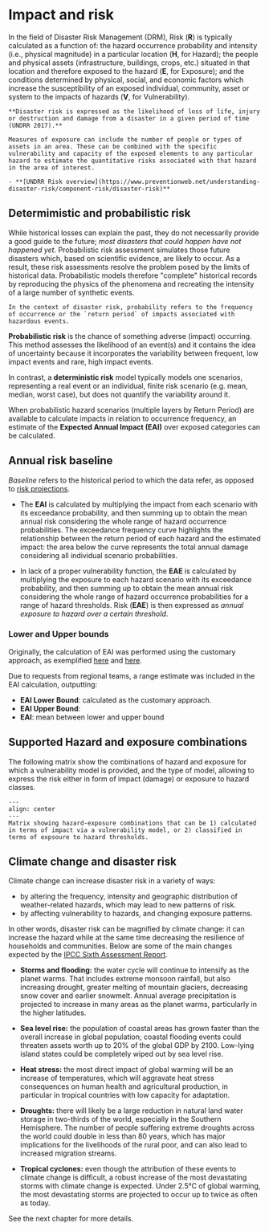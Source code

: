 # Impact and risk

In the field of Disaster Risk Management (DRM), Risk (**R**) is typically calculated as a function of: the hazard occurrence probability and intensity (i.e., physical magnitude) in a particular location (**H**, for Hazard); the people and physical assets (infrastructure, buildings, crops, etc.) situated in that location and therefore exposed to the hazard (**E**, for Exposure); and the conditions determined by physical, social, and economic factors which increase the susceptibility of an exposed individual, community, asset or system to the impacts of hazards (**V**, for Vulnerability).

```{seealso}
**Disaster risk is expressed as the likelihood of loss of life, injury or destruction and damage from a disaster in a given period of time (UNDRR 2017).**

Measures of exposure can include the number of people or types of assets in an area. These can be combined with the specific vulnerability and capacity of the exposed elements to any particular hazard to estimate the quantitative risks associated with that hazard in the area of interest.

- **[UNDRR Risk overview](https://www.preventionweb.net/understanding-disaster-risk/component-risk/disaster-risk)**
```

## Determimistic and probabilistic risk
While historical losses can explain the past, they do not necessarily provide a good guide to the future; *most disasters that could happen have not happened yet*. Probabilistic risk assessment simulates those future disasters which, based on scientific evidence, are likely to occur. As a result, these risk assessments resolve the problem posed by the limits of historical data. Probabilistic models therefore "complete" historical records by reproducing the physics of the phenomena and recreating the intensity of a large number of synthetic events.

```{note}
In the context of disaster risk, probability refers to the frequency of occurrence or the `return period` of impacts associated with hazardous events.
```

**Probabilistic risk** is the chance of something adverse (impact) occurring. This method assesses the likelihood of an event(s) and it contains the idea of uncertainty because it incorporates the variability between frequent, low impact events and rare, high impact events.

In contrast, a **deterministic risk** model typically models one scenarios, representing a real event or an individual, finite risk scenario (e.g. mean, median, worst case), but does not quantify the variability around it.
 
When probabilistic hazard scenarios (multiple layers by Return Period) are available to calculate impacts in relation to occurrence frequency, an estimate of the **Expected Annual Impact (EAI)** over exposed categories can be calculated.

## Annual risk baseline
*Baseline* refers to the historical period to which the data refer, as opposed to [risk projections](#climate-change-and-disaster-risk).

- The **EAI** is calculated by multiplying the impact from each scenario with its exceedance probability, and then summing up to obtain the mean annual risk considering the whole range of hazard occurrence probabilities. The exceedance frequency curve highlights the relationship between the return period of each hazard and the estimated impact: the area below the curve represents the total annual damage considering all individual scenario probabilities.

- In lack of a proper vulnerability function, the **EAE** is calculated by multiplying the exposure to each hazard scenario with its exceedance probability, and then summing up to obtain the mean annual risk considering the whole range of hazard occurrence probabilities for a range of hazard thresholds. Risk (**EAE**) is then expressed as *annual exposure to hazard over a certain threshold*.

### Lower and Upper bounds
Originally, the calculation of EAI was performed using the customary approach, as exemplified [here](https://storymaps.arcgis.com/stories/7878c89c592e4a78b45f03b4b696ccac) and [here](https://www.researchgate.net/publication/334005888_A_global_multi-hazard_risk_analysis_of_road_and_railway_infrastructure_assets).

Due to requests from regional teams, a range estimate was included in the EAI calculation, outputting:

- **EAI Lower Bound**: calculated as the customary approach.
- **EAI Upper Bound**:
- **EAI**: mean between lower and upper bound

## Supported Hazard and exposure combinations
The following matrix show the combinations of hazard and exposure for which a vulnerability model is provided, and the type of model, allowing to express the risk either in form of impact (damage) or exposure to hazard classes.

```{figure} images/rsk_combo.png
---
align: center
---
Matrix showing hazard-exposure combinations that can be 1) calculated in terms of impact via a vulnerability model, or 2) classified in terms of expsoure to hazard thresholds.
```

## Climate change and disaster risk
Climate change can increase disaster risk in a variety of ways:
- by altering the frequency, intensity and geographic distribution of weather-related hazards, which may lead to new patterns of risk.
- by affecting vulnerability to hazards, and changing exposure patterns.

In other words, disaster risk can be magnified by climate change: it can increase the hazard while at the same time decreasing the resilience of households and communities. Below are some of the main changes expected by the [IPCC Sixth Assessment Report](https://www.ipcc.ch/report/sixth-assessment-report-cycle/).

- **Storms and flooding:** the water cycle will continue to intensify as the planet warms. That includes extreme monsoon rainfall, but also increasing drought, greater melting of mountain glaciers, decreasing snow cover and earlier snowmelt. Annual average precipitation is projected to increase in many areas as the planet warms, particularly in the higher latitudes.

- **Sea level rise:** the population of coastal areas has grown faster than the overall increase in global population; coastal flooding events could threaten assets worth up to 20% of the global GDP by 2100. Low-lying island states could be completely wiped out by sea level rise.

- **Heat stress:** the most direct impact of global warming will be an increase of temperatures, which will aggravate heat stress consequences on human health and agricultural production, in particular in tropical countries with low capacity for adaptation.

- **Droughts:** there will likely be a large reduction in natural land water storage in two-thirds of the world, especially in the Southern Hemisphere. The number of people suffering extreme droughts across the world could double in less than 80 years, which has major implications for the livelihoods of the rural poor, and can also lead to increased migration streams.

- **Tropical cyclones:** even though the attribution of these events to climate change is difficult, a robust increase of the most devastating storms with climate change is expected. Under 2.5°C of global warming, the most devastating storms are projected to occur up to twice as often as today.

See the next chapter for more details.